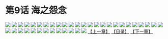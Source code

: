 # 第9话 海之怨念
![](https://s1.baozimh.com/scomic/sanyanxiaotianlu-samanhua/0/8-zibj/1.jpg)
![](https://s1.baozimh.com/scomic/sanyanxiaotianlu-samanhua/0/8-zibj/2.jpg)
![](https://s1.baozimh.com/scomic/sanyanxiaotianlu-samanhua/0/8-zibj/3.jpg)
![](https://s1.baozimh.com/scomic/sanyanxiaotianlu-samanhua/0/8-zibj/4.jpg)
![](https://s1.baozimh.com/scomic/sanyanxiaotianlu-samanhua/0/8-zibj/5.jpg)
![](https://s1.baozimh.com/scomic/sanyanxiaotianlu-samanhua/0/8-zibj/6.jpg)
![](https://s1.baozimh.com/scomic/sanyanxiaotianlu-samanhua/0/8-zibj/7.jpg)
![](https://s1.baozimh.com/scomic/sanyanxiaotianlu-samanhua/0/8-zibj/8.jpg)
![](https://s1.baozimh.com/scomic/sanyanxiaotianlu-samanhua/0/8-zibj/9.jpg)
![](https://s1.baozimh.com/scomic/sanyanxiaotianlu-samanhua/0/8-zibj/10.jpg)
![](https://s1.baozimh.com/scomic/sanyanxiaotianlu-samanhua/0/8-zibj/11.jpg)
![](https://s1.baozimh.com/scomic/sanyanxiaotianlu-samanhua/0/8-zibj/12.jpg)
![](https://s1.baozimh.com/scomic/sanyanxiaotianlu-samanhua/0/8-zibj/13.jpg)
![](https://s1.baozimh.com/scomic/sanyanxiaotianlu-samanhua/0/8-zibj/14.jpg)
![](https://s1.baozimh.com/scomic/sanyanxiaotianlu-samanhua/0/8-zibj/15.jpg)
![](https://s1.baozimh.com/scomic/sanyanxiaotianlu-samanhua/0/8-zibj/16.jpg)
![](https://s1.baozimh.com/scomic/sanyanxiaotianlu-samanhua/0/8-zibj/17.jpg)
![](https://s1.baozimh.com/scomic/sanyanxiaotianlu-samanhua/0/8-zibj/18.jpg)
![](https://s1.baozimh.com/scomic/sanyanxiaotianlu-samanhua/0/8-zibj/19.jpg)
![](https://s1.baozimh.com/scomic/sanyanxiaotianlu-samanhua/0/8-zibj/20.jpg)
![](https://s1.baozimh.com/scomic/sanyanxiaotianlu-samanhua/0/8-zibj/21.jpg)
![](https://s1.baozimh.com/scomic/sanyanxiaotianlu-samanhua/0/8-zibj/22.jpg)
![](https://s1.baozimh.com/scomic/sanyanxiaotianlu-samanhua/0/8-zibj/23.jpg)
![](https://s1.baozimh.com/scomic/sanyanxiaotianlu-samanhua/0/8-zibj/24.jpg)
![](https://s1.baozimh.com/scomic/sanyanxiaotianlu-samanhua/0/8-zibj/25.jpg)
![](https://s1.baozimh.com/scomic/sanyanxiaotianlu-samanhua/0/8-zibj/26.jpg)
![](https://s1.baozimh.com/scomic/sanyanxiaotianlu-samanhua/0/8-zibj/27.jpg)
![](https://s1.baozimh.com/scomic/sanyanxiaotianlu-samanhua/0/8-zibj/28.jpg)
![](https://s1.baozimh.com/scomic/sanyanxiaotianlu-samanhua/0/8-zibj/29.jpg)
![](https://s1.baozimh.com/scomic/sanyanxiaotianlu-samanhua/0/8-zibj/30.jpg)
![](https://s1.baozimh.com/scomic/sanyanxiaotianlu-samanhua/0/8-zibj/31.jpg)
![](https://s1.baozimh.com/scomic/sanyanxiaotianlu-samanhua/0/8-zibj/32.jpg)
![](https://s1.baozimh.com/scomic/sanyanxiaotianlu-samanhua/0/8-zibj/33.jpg)
![](https://s1.baozimh.com/scomic/sanyanxiaotianlu-samanhua/0/8-zibj/34.jpg)
![](https://s1.baozimh.com/scomic/sanyanxiaotianlu-samanhua/0/8-zibj/35.jpg)
![](https://s1.baozimh.com/scomic/sanyanxiaotianlu-samanhua/0/8-zibj/36.jpg)
![](https://s1.baozimh.com/scomic/sanyanxiaotianlu-samanhua/0/8-zibj/37.jpg)
![](https://s1.baozimh.com/scomic/sanyanxiaotianlu-samanhua/0/8-zibj/38.jpg)
[【上一章】](./8.md)
[【目录】](./README.md)
[【下一章】](./10.md)
